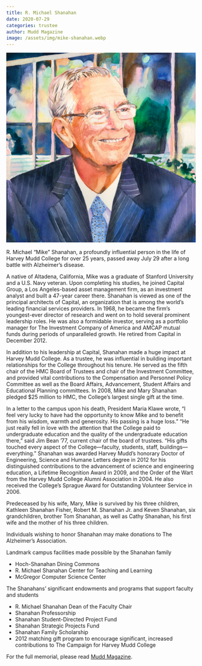 ```yaml
---
title: R. Michael Shanahan
date: 2020-07-29
categories: trustee
author: Mudd Magazine
image: /assets/img/mike-shanahan.webp
---
```

![R. Michael Shanahan](/assets/img/mike-shanahan.webp)

R. Michael “Mike” Shanahan, a profoundly influential person in the life of Harvey Mudd College for over 25 years, passed away July 29 after a long battle with Alzheimer’s disease.

A native of Altadena, California, Mike was a graduate of Stanford University and a U.S. Navy veteran. Upon completing his studies, he joined Capital Group, a Los Angeles-based asset management firm, as an investment analyst and built a 47-year career there. Shanahan is viewed as one of the principal architects of Capital, an organization that is among the world’s leading financial services providers. In 1968, he became the firm’s youngest-ever director of research and went on to hold several prominent leadership roles. He was also a formidable investor, serving as a portfolio manager for The Investment Company of America and AMCAP mutual funds during periods of unparalleled growth. He retired from Capital in December 2012.

In addition to his leadership at Capital, Shanahan made a huge impact at Harvey Mudd College. As a trustee, he was influential in building important relationships for the College throughout his tenure. He served as the fifth chair of the HMC Board of Trustees and chair of the Investment Committee, and provided vital contributions to the Compensation and Personnel Policy Committee as well as the Board Affairs, Advancement, Student Affairs and Educational Planning committees. In 2008, Mike and Mary Shanahan pledged $25 million to HMC, the College’s largest single gift at the time.

In a letter to the campus upon his death, President Maria Klawe wrote, “I feel very lucky to have had the opportunity to know Mike and to benefit from his wisdom, warmth and generosity. His passing is a huge loss.” “He just really fell in love with the attention that the College paid to undergraduate education and the quality of the undergraduate education there,” said Jim Bean ’77, current chair of the board of trustees. “His gifts touched every aspect of the College—faculty, students, staff, buildings—everything.” Shanahan was awarded Harvey Mudd’s honorary Doctor of Engineering, Science and Humane Letters degree in 2012 for his distinguished contributions to the advancement of science and engineering education, a Lifetime Recognition Award in 2009, and the Order of the Wart from the Harvey Mudd College Alumni Association in 2004. He also received the College’s Sprague Award for Outstanding Volunteer Service in 2006.

Predeceased by his wife, Mary, Mike is survived by his three children, Kathleen Shanahan Fisher, Robert M. Shanahan Jr. and Keven Shanahan, six grandchildren, brother Tom Shanahan, as well as Cathy Shanahan, his first wife and the mother of his three children.

Individuals wishing to honor Shanahan may make donations to The Alzheimer’s Association.

Landmark campus facilities made possible by the Shanahan family
*  Hoch-Shanahan Dining Commons
*  R. Michael Shanahan Center for Teaching and Learning
*  McGregor Computer Science Center

The Shanahans’ significant endowments and programs that support faculty and students
*  R. Michael Shanahan Dean of the Faculty Chair
*  Shanahan Professorship
*  Shanahan Student-Directed Project Fund
*  Shanahan Strategic Projects Fund
*  Shanahan Family Scholarship
*  2012 matching gift program to encourage significant, increased contributions to The Campaign for Harvey Mudd College

For the full memorial, please read [Mudd Magazine](https://issuu.com/hmcommar/docs/hmc-fall-winter-magazine-2020-issuu).
